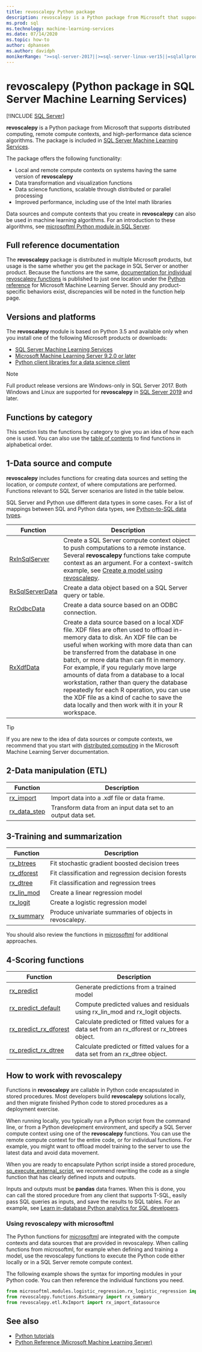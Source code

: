 ```yaml
---
title: revoscalepy Python package
description: revoscalepy is a Python package from Microsoft that supports distributed computing, remote compute contexts, and high-performance data science algorithms. The package is included in SQL Server Machine Learning Services.
ms.prod: sql
ms.technology: machine-learning-services
ms.date: 07/14/2020
ms.topic: how-to
author: dphansen
ms.author: davidph
monikerRange: ">=sql-server-2017||>=sql-server-linux-ver15||=sqlallproducts-allversions"
---
```

# revoscalepy (Python package in SQL Server Machine Learning Services)
 [!INCLUDE [SQL Server](../../includes/applies-to-version/sqlserver.md)]

**revoscalepy** is a Python package from Microsoft that supports distributed computing, remote compute contexts, and high-performance data science algorithms. The package is included in [SQL Server Machine Learning Services](../sql-server-machine-learning-services.md).

The package offers the following functionality:

+ Local and remote compute contexts on systems having the same version of **revoscalepy**
+ Data transformation and visualization functions
+ Data science functions, scalable through distributed or parallel processing
+ Improved performance, including use of the Intel math libraries

Data sources and compute contexts that you create in **revoscalepy** can also be used in machine learning algorithms. For an introduction to these algorithms, see [microsoftml Python module in SQL Server](ref-py-microsoftml.md).

## Full reference documentation

The **revoscalepy** package is distributed in multiple Microsoft products, but usage is the same whether you get the package in SQL Server or another product. Because the functions are the same, [documentation for individual revoscalepy functions](https://docs.microsoft.com/machine-learning-server/python-reference/revoscalepy/revoscalepy-package) is published to just one location under the [Python reference](https://docs.microsoft.com/machine-learning-server/python-reference/introducing-python-package-reference) for Microsoft Machine Learning Server. Should any product-specific behaviors exist, discrepancies will be noted in the function help page.

## Versions and platforms

The **revoscalepy** module is based on Python 3.5 and available only when you install one of the following Microsoft products or downloads:

+ [SQL Server Machine Learning Services](../install/sql-machine-learning-services-windows-install.md)
+ [Microsoft Machine Learning Server 9.2.0 or later](https://docs.microsoft.com/machine-learning-server/)
+ [Python client libraries for a data science client](setup-python-client-tools-sql.md)

> [!NOTE]
> Full product release versions are Windows-only in SQL Server 2017. Both Windows and Linux are supported for **revoscalepy** in [SQL Server 2019](../../linux/sql-server-linux-setup-machine-learning.md) and later.

## Functions by category

This section lists the functions by category to give you an idea of how each one is used. You can also use the [table of contents](https://docs.microsoft.com/machine-learning-server/python-reference/introducing-python-package-reference) to find functions in alphabetical order.

## 1-Data source and compute

**revoscalepy** includes functions for creating data sources and setting the location, or *compute context*, of where computations are performed. Functions relevant to SQL Server scenarios are listed in the table below.

SQL Server and Python use different data types in some cases. For a list of mappings between SQL and Python data types, see [Python-to-SQL data types](python-libraries-and-data-types.md).

| Function| Description|
| ------- | ---------- |
| [RxInSqlServer](https://docs.microsoft.com/machine-learning-server/python-reference/revoscalepy/rxinsqlserver) |  Create a SQL Server compute context object to push computations to a remote instance. Several **revoscalepy** functions take compute context as an argument. For a context-switch example, see [Create a model using revoscalepy](../tutorials/use-python-revoscalepy-to-create-model.md).|
| [RxSqlServerData](https://docs.microsoft.com/machine-learning-server/python-reference/revoscalepy/rxsqlserverdata) | Create a data object based on a SQL Server query or table. |
| [RxOdbcData](https://docs.microsoft.com/machine-learning-server/python-reference/revoscalepy/rxodbcdata)| Create a data source based on an ODBC connection. |
| [RxXdfData](https://docs.microsoft.com/machine-learning-server/python-reference/revoscalepy/rxxdfdata) | Create a data source based on a local XDF file. XDF files are often used to offload in-memory data to disk. An XDF file can be useful when working with more data than can be transferred from the database in one batch, or more data than can fit in memory. For example, if you regularly move large amounts of data from a database to a local workstation, rather than query the database repeatedly for each R operation, you can use the XDF file as a kind of cache to save the data locally and then work with it in your R workspace. |

> [!TIP]
> If you are new to the idea of data sources or compute contexts, we recommend that you start with [distributed computing](https://docs.microsoft.com/machine-learning-server/r/how-to-revoscaler-distributed-computing) in the Microsoft Machine Learning Server documentation.

## 2-Data manipulation (ETL)

| Function | Description |
|----------|-------------|
|[rx_import](https://docs.microsoft.com/machine-learning-server/python-reference/revoscalepy/rx-import) | Import data into a .xdf file or data frame.|
|[rx_data_step](https://docs.microsoft.com/machine-learning-server/python-reference/revoscalepy/rx-data-step) | Transform data from an input data set to an output data set.|

<a name="bkmk_algorithms"></a>

## 3-Training and summarization

| Function| Description|
| ------- | ---------- |
|[rx_btrees](https://docs.microsoft.com/machine-learning-server/python-reference/revoscalepy/rx-btrees) | Fit stochastic gradient boosted decision trees|
|[rx_dforest](https://docs.microsoft.com/machine-learning-server/python-reference/revoscalepy/rx-dforest) | Fit classification and regression decision forests|
|[rx_dtree](https://docs.microsoft.com/machine-learning-server/python-reference/revoscalepy/rx-dtree) | Fit classification and regression trees |
|[rx_lin_mod](https://docs.microsoft.com/machine-learning-server/python-reference/revoscalepy/rx-lin-mod) | Create a linear regression model|
|[rx_logit](https://docs.microsoft.com/machine-learning-server/python-reference/revoscalepy/rx-logit) | Create a logistic regression model|
|[rx_summary](https://docs.microsoft.com/machine-learning-server/python-reference/revoscalepy/rx-summary) | Produce univariate summaries of objects in revoscalepy.|

You should also review the functions in [microsoftml](https://docs.microsoft.com/machine-learning-server/python-reference/microsoftml/microsoftml-package) for additional approaches.

<a name="ml-scoring"></a>

## 4-Scoring functions

| Function| Description|
| ------- | ---------- |
| [rx_predict](https://docs.microsoft.com/machine-learning-server/python-reference/revoscalepy/rx-predict) | Generate predictions from a trained model|) | Generates predictions from a trained model and can be used for real-time scoring. |
|[rx_predict_default](https://docs.microsoft.com/machine-learning-server/python-reference/revoscalepy/rx-predict-default) | Compute predicted values and residuals using rx_lin_mod and rx_logit objects. |
|[rx_predict_rx_dforest](https://docs.microsoft.com/machine-learning-server/python-reference/revoscalepy/rx-predict-rx-dforest) | Calculate predicted or fitted values for a data set from an rx_dforest or rx_btrees object. |
|[rx_predict_rx_dtree](https://docs.microsoft.com/machine-learning-server/python-reference/revoscalepy/rx-predict-rx-dtree) | Calculate predicted or fitted values for a data set from an rx_dtree object. |

## How to work with revoscalepy

Functions in **revoscalepy** are callable in Python code encapsulated in stored procedures. Most developers build **revoscalepy** solutions locally, and then migrate finished Python code to stored procedures as a deployment exercise.

When running locally, you typically run a Python script from the command line, or from a Python development environment, and specify a SQL Server compute context using one of the **revoscalepy** functions. You can use the remote compute context for the entire code, or for individual functions. For example, you might want to offload model training to the server to use the latest data and avoid data movement.

When you are ready to encapsulate Python script inside a stored procedure, [sp_execute_external_script](https://docs.microsoft.com/sql/relational-databases/system-stored-procedures/sp-execute-external-script-transact-sql), we recommend rewriting the code as a single function that has clearly defined inputs and outputs. 

Inputs and outputs must be **pandas** data frames. When this is done, you can call the stored procedure from any client that supports T-SQL, easily pass SQL queries as inputs, and save the results to SQL tables. For an example, see [Learn in-database Python analytics for SQL developers](../tutorials/sqldev-in-database-python-for-sql-developers.md).

### Using revoscalepy with microsoftml

The Python functions for [microsoftml](ref-py-microsoftml.md) are integrated with the compute contexts and data sources that are provided in revoscalepy. When calling functions from microsoftml, for example when defining and training a model, use the revoscalepy functions to execute the Python code either locally or in a SQL Server remote compute context.

The following example shows the syntax for importing modules in your Python code. You  can then reference the individual functions you need.

```python
from microsoftml.modules.logistic_regression.rx_logistic_regression import rx_logistic_regression
from revoscalepy.functions.RxSummary import rx_summary
from revoscalepy.etl.RxImport import rx_import_datasource
```

## See also

+ [Python tutorials](../tutorials/sql-server-python-tutorials.md)
+ [Python Reference (Microsoft Machine Learning Server)](https://docs.microsoft.com/machine-learning-server/python-reference/introducing-python-package-reference)
